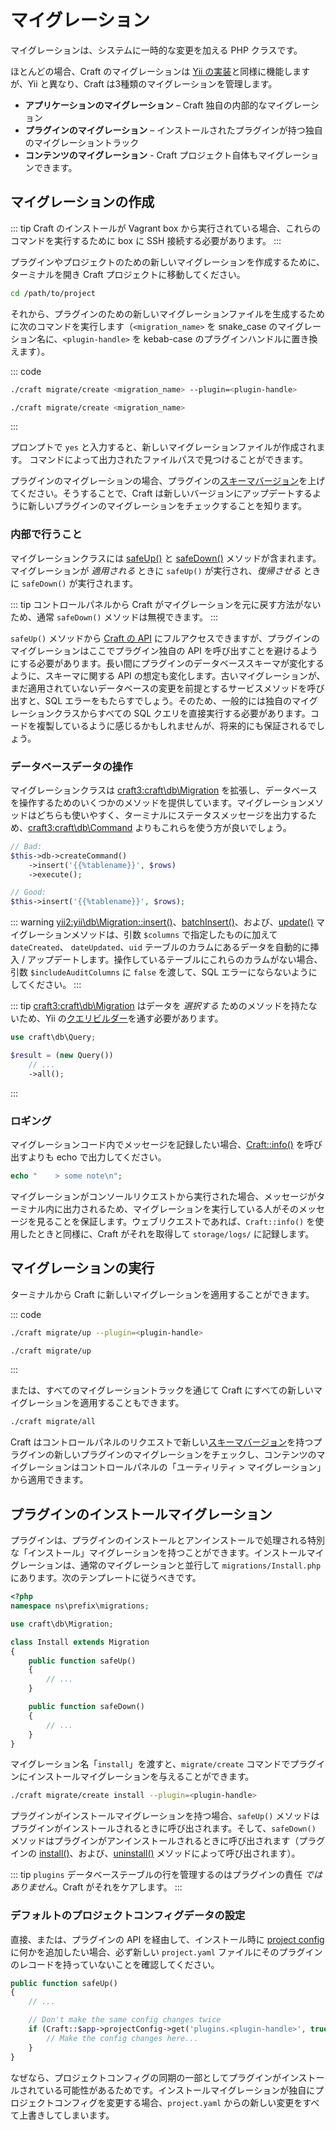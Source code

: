 # マイグレーション

マイグレーションは、システムに一時的な変更を加える PHP クラスです。

ほとんどの場合、Craft のマイグレーションは [Yii の実装](https://www.yiiframework.com/doc/guide/2.0/en/db-migrations)と同様に機能しますが、Yii と異なり、Craft は3種類のマイグレーションを管理します。

- **アプリケーションのマイグレーション** – Craft 独自の内部的なマイグレーション
- **プラグインのマイグレーション** – インストールされたプラグインが持つ独自のマイグレーショントラック
- **コンテンツのマイグレーション** - Craft プロジェクト自体もマイグレーションできます。

## マイグレーションの作成

::: tip
Craft のインストールが Vagrant box から実行されている場合、これらのコマンドを実行するために box に SSH 接続する必要があります。
:::

プラグインやプロジェクトのための新しいマイグレーションを作成するために、ターミナルを開き Craft プロジェクトに移動してください。

```bash
cd /path/to/project
```

それから、プラグインのための新しいマイグレーションファイルを生成するために次のコマンドを実行します（`<migration_name>` を snake_case のマイグレーション名に、`<plugin-handle>` を kebab-case のプラグインハンドルに置き換えます）。

::: code

```bash Plugin Migration
./craft migrate/create <migration_name> --plugin=<plugin-handle>
```

```bash Content Migration
./craft migrate/create <migration_name>
```

:::

プロンプトで `yes` と入力すると、新しいマイグレーションファイルが作成されます。 コマンドによって出力されたファイルパスで見つけることができます。

プラグインのマイグレーションの場合、プラグインの[スキーマバージョン](craft3:craft\base\PluginTrait::$schemaVersion)を上げてください。そうすることで、Craft は新しいバージョンにアップデートするように新しいプラグインのマイグレーションをチェックすることを知ります。

### 内部で行うこと

マイグレーションクラスには [safeUp()](yii2:yii\db\Migration::safeUp()) と [safeDown()](yii2:yii\db\Migration::safeDown()) メソッドが含まれます。マイグレーションが _適用される_ ときに `safeUp()` が実行され、_復帰させる_ ときに `safeDown()` が実行されます。

::: tip
コントロールパネルから Craft がマイグレーションを元に戻す方法がないため、通常 `safeDown()` メソッドは無視できます。
:::

`safeUp()` メソッドから [Craft の API](https://docs.craftcms.com/api/v3/) にフルアクセスできますが、プラグインのマイグレーションはここでプラグイン独自の API を呼び出すことを避けるようにする必要があります。長い間にプラグインのデータベーススキーマが変化するように、スキーマに関する API の想定も変化します。古いマイグレーションが、まだ適用されていないデータベースの変更を前提とするサービスメソッドを呼び出すと、SQL エラーをもたらすでしょう。そのため、一般的には独自のマイグレーションクラスからすべての SQL クエリを直接実行する必要があります。コードを複製しているように感じるかもしれませんが、将来的にも保証されるでしょう。

### データベースデータの操作

マイグレーションクラスは <craft3:craft\db\Migration> を拡張し、データベースを操作するためのいくつかのメソッドを提供しています。マイグレーションメソッドはどちらも使いやすく、ターミナルにステータスメッセージを出力するため、<craft3:craft\db\Command> よりもこれらを使う方が良いでしょう。

```php
// Bad:
$this->db->createCommand()
    ->insert('{{%tablename}}', $rows)
    ->execute();

// Good:
$this->insert('{{%tablename}}', $rows);
```

::: warning
<yii2:yii\db\Migration::insert()>、[batchInsert()](craft3:craft\db\Migration::batchInsert())、および、[update()](yii2:yii\db\Migration::update()) マイグレーションメソッドは、引数 `$columns` で指定したものに加えて `dateCreated`、 `dateUpdated`、`uid` テーブルのカラムにあるデータを自動的に挿入 / アップデートします。操作しているテーブルにこれらのカラムがない場合、引数 `$includeAuditColumns` に `false` を渡して、SQL エラーにならないようにしてください。
:::

::: tip
<craft3:craft\db\Migration> はデータを <em x-id="4">選択する</em> ためのメソッドを持たないため、Yii の<a href="https://www.yiiframework.com/doc/guide/2.0/en/db-query-builder">クエリビルダー</a>を通す必要があります。

```php
use craft\db\Query;

$result = (new Query())
    // ...
    ->all();
```
:::

### ロギング

マイグレーションコード内でメッセージを記録したい場合、[Craft::info()](yii2:yii\BaseYii::info()) を呼び出すよりも echo で出力してください。

```php
echo "    > some note\n";
```

マイグレーションがコンソールリクエストから実行された場合、メッセージがターミナル内に出力されるため、マイグレーションを実行している人がそのメッセージを見ることを保証します。ウェブリクエストであれば、`Craft::info()` を使用したときと同様に、Craft がそれを取得して `storage/logs/` に記録します。

## マイグレーションの実行

ターミナルから Craft に新しいマイグレーションを適用することができます。

::: code

```bash Plugin Migration
./craft migrate/up --plugin=<plugin-handle>
```

```bash Content Migration
./craft migrate/up
```

:::

または、すべてのマイグレーショントラックを通じて Craft にすべての新しいマイグレーションを適用することもできます。

```bash
./craft migrate/all
```

Craft はコントロールパネルのリクエストで新しい[スキーマバージョン](craft3:craft\base\PluginTrait::$schemaVersion)を持つプラグインの新しいプラグインのマイグレーションをチェックし、コンテンツのマイグレーションはコントロールパネルの「ユーティリティ > マイグレーション」から適用できます。

## プラグインのインストールマイグレーション

プラグインは、プラグインのインストールとアンインストールで処理される特別な「インストール」マイグレーションを持つことができます。インストールマイグレーションは、通常のマイグレーションと並行して `migrations/Install.php` にあります。次のテンプレートに従うべきです。

```php
<?php
namespace ns\prefix\migrations;

use craft\db\Migration;

class Install extends Migration
{
    public function safeUp()
    {
        // ...
    }

    public function safeDown()
    {
        // ...
    }
}
```

マイグレーション名「`install`」を渡すと、`migrate/create` コマンドでプラグインにインストールマイグレーションを与えることができます。

```bash
./craft migrate/create install --plugin=<plugin-handle>
```

プラグインがインストールマイグレーションを持つ場合、`safeUp()` メソッドはプラグインがインストールされるときに呼び出されます。そして、`safeDown()` メソッドはプラグインがアンインストールされるときに呼び出されます（プラグインの [install()](craft3:craft\base\Plugin::install())、および、[uninstall()](craft3:craft\base\Plugin::uninstall()) メソッドによって呼び出されます）。

::: tip
`plugins` データベーステーブルの行を管理するのはプラグインの責任 *ではありません*。Craft がそれをケアします。
:::

### デフォルトのプロジェクトコンフィグデータの設定

直接、または、プラグインの API を経由して、インストール時に [project config](project-config.md) に何かを追加したい場合、必ず新しい `project.yaml` ファイルにそのプラグインのレコードを持っていないことを確認してください。

```php
public function safeUp()
{
    // ...

    // Don't make the same config changes twice
    if (Craft::$app->projectConfig->get('plugins.<plugin-handle>', true) === null) {
        // Make the config changes here...
    }
}
```

なぜなら、プロジェクトコンフィグの同期の一部としてプラグインがインストールされている可能性があるためです。インストールマイグレーションが独自にプロジェクトコンフィグを変更する場合、`project.yaml` からの新しい変更をすべて上書きしてしまいます。
